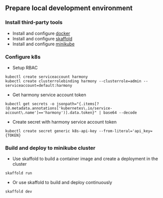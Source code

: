 ## Prepare local development environment

### Install third-party tools

* Install and configure [docker](https://docs.docker.com/get-docker/)
* Install and configure [skaffold](https://skaffold.dev/docs/install/)
* Install and configure [minikube](https://minikube.sigs.k8s.io/docs/start/)

### Configure k8s 

* Setup RBAC

```
kubectl create serviceaccount harmony
kubectl create clusterrolebinding harmony --clusterrole=admin --serviceaccount=default:harmony
```
* Get harmony service account token

`kubectl get secrets -o jsonpath="{.items[?(@.metadata.annotations['kubernetes\.io/service-account\.name']=='harmony')].data.token}" | base64 --decode`

* Create secret with harmony service account token

`kubectl create secret generic k8s-api-key --from-literal='api_key={TOKEN}`

### Build and deploy to minikube cluster

* Use skaffold to build a container image and create a deployment in the cluster

`skaffold run`

* Or use skaffold to build and deploy continuously

`skaffold dev`
